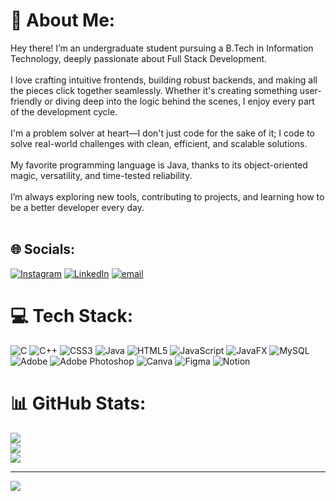 # 💫 About Me:
Hey there! I’m an undergraduate student pursuing a B.Tech in Information Technology, deeply passionate about Full Stack Development.<br><br>I love crafting intuitive frontends, building robust backends, and making all the pieces click together seamlessly. Whether it's creating something user-friendly or diving deep into the logic behind the scenes, I enjoy every part of the development cycle.<br><br>I'm a problem solver at heart—I don't just code for the sake of it; I code to solve real-world challenges with clean, efficient, and scalable solutions.<br><br>My favorite programming language is Java, thanks to its object-oriented magic, versatility, and time-tested reliability.<br><br>I’m always exploring new tools, contributing to projects, and learning how to be a better developer every day.<br><br>


## 🌐 Socials:
[![Instagram](https://img.shields.io/badge/Instagram-%23E4405F.svg?logo=Instagram&logoColor=white)](https://instagram.com/__kishore._.45__) [![LinkedIn](https://img.shields.io/badge/LinkedIn-%230077B5.svg?logo=linkedin&logoColor=white)](https://linkedin.com/in/kishore-r-b5a2742ba) [![email](https://img.shields.io/badge/Email-D14836?logo=gmail&logoColor=white)](mailto:kishoreramesh302006@gmail.com) 

# 💻 Tech Stack:
![C](https://img.shields.io/badge/c-%2300599C.svg?style=flat&logo=c&logoColor=white) ![C++](https://img.shields.io/badge/c++-%2300599C.svg?style=flat&logo=c%2B%2B&logoColor=white) ![CSS3](https://img.shields.io/badge/css3-%231572B6.svg?style=flat&logo=css3&logoColor=white) ![Java](https://img.shields.io/badge/java-%23ED8B00.svg?style=flat&logo=openjdk&logoColor=white) ![HTML5](https://img.shields.io/badge/html5-%23E34F26.svg?style=flat&logo=html5&logoColor=white) ![JavaScript](https://img.shields.io/badge/javascript-%23323330.svg?style=flat&logo=javascript&logoColor=%23F7DF1E) ![JavaFX](https://img.shields.io/badge/javafx-%23FF0000.svg?style=flat&logo=javafx&logoColor=white) ![MySQL](https://img.shields.io/badge/mysql-4479A1.svg?style=flat&logo=mysql&logoColor=white) ![Adobe](https://img.shields.io/badge/adobe-%23FF0000.svg?style=flat&logo=adobe&logoColor=white) ![Adobe Photoshop](https://img.shields.io/badge/adobe%20photoshop-%2331A8FF.svg?style=flat&logo=adobe%20photoshop&logoColor=white) ![Canva](https://img.shields.io/badge/Canva-%2300C4CC.svg?style=flat&logo=Canva&logoColor=white) ![Figma](https://img.shields.io/badge/figma-%23F24E1E.svg?style=flat&logo=figma&logoColor=white) ![Notion](https://img.shields.io/badge/Notion-%23000000.svg?style=flat&logo=notion&logoColor=white)
# 📊 GitHub Stats:
![](https://github-readme-stats.vercel.app/api?username=Kishore-R45&theme=dark&hide_border=false&include_all_commits=true&count_private=false)<br/>
![](https://nirzak-streak-stats.vercel.app/?user=Kishore-R45&theme=dark&hide_border=false)<br/>
![](https://github-readme-stats.vercel.app/api/top-langs/?username=Kishore-R45&theme=dark&hide_border=false&include_all_commits=true&count_private=false&layout=compact)

---
[![](https://visitcount.itsvg.in/api?id=Kishore-R45&icon=3&color=1)](https://visitcount.itsvg.in)

<!-- Proudly created with GPRM ( https://gprm.itsvg.in ) -->
